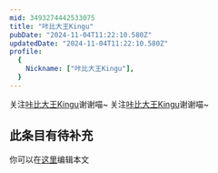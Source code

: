 ```yaml
---
mid: 3493274442533075
title: "咔比大王Kingu"
pubDate: "2024-11-04T11:22:10.580Z"
updatedDate: "2024-11-04T11:22:10.580Z"
profile:
  {
    Nickname: ["咔比大王Kingu"],
  }
---
```


关注[咔比大王Kingu](https://space.bilibili.com/3493274442533075)谢谢喵~ 关注[咔比大王Kingu](https://space.bilibili.com/3493274442533075)谢谢喵~

## 此条目有待补充
你可以在[这里](https://github.com/Yuhanawa/VTuber.ICU-Content/edit/master/v/咔比大王Kingu/index.md)编辑本文
